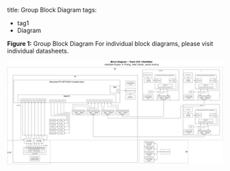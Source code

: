 title: Group Block Diagram
tags:
- tag1
- Diagram

**Figure 1:** Group Block Diagram
For individual block diagrams, please visit individual datasheets.

![Team Block Diagram](GroupBlockDiagram.png)
